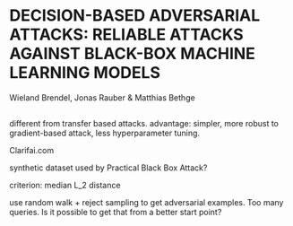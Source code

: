 # DECISION-BASED ADVERSARIAL ATTACKS: RELIABLE ATTACKS AGAINST BLACK-BOX MACHINE LEARNING MODELS

Wieland Brendel, Jonas Rauber & Matthias Bethge

## 

different from transfer based attacks.
advantage: simpler, more robust to gradient-based attack, less hyperparameter tuning.

Clarifai.com

synthetic dataset used by Practical Black Box Attack?

criterion: median L_2 distance

use random walk + reject sampling to get adversarial examples. Too many queries. Is it possible to get that from a better start point?